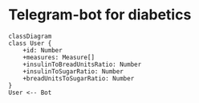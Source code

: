 # Telegram-bot for diabetics

```mermaid
classDiagram
class User {
    +id: Number
    +measures: Measure[]
    +insulinToBreadUnitsRatio: Number
    +insulinToSugarRatio: Number
    +breadUnitsToSugarRatio: Number
}
User <-- Bot
```

